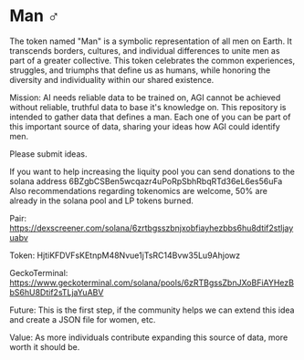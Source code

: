 # Man ♂

The token named "Man" is a symbolic representation of all men on Earth. It transcends borders, cultures, and individual differences to unite men as part of a greater collective. This token celebrates the common experiences, struggles, and triumphs that define us as humans, while honoring the diversity and individuality within our shared existence.

Mission:
AI needs reliable data to be trained on, AGI cannot be achieved without reliable, truthful data to base it's knowledge on. This repository is intended to gather data that defines a man. Each one of you can be part of this important source of data, sharing your ideas how AGI could identify men.

Please submit ideas.

If you want to help increasing the liquity pool you can send donations to the solana address 6BZgbCSBen5wcqazr4uPoRpSbhRbqRTd36eL6es56uFa
Also recommendations regarding tokenomics are welcome, 50% are already in the solana pool and LP tokens burned.

Pair: https://dexscreener.com/solana/6zrtbgsszbnjxobfiayhezbbs6hu8dtif2stljayuabv

Token: HjtiKFDVFsKEtnpM48Nvue1jTsRC14Bvw35Lu9Ahjowz

GeckoTerminal: https://www.geckoterminal.com/solana/pools/6zRTBgssZbnJXoBFiAYHezBbS6hU8Dtif2sTLjaYuABV

Future:
This is the first step, if the community helps we can extend this idea and create a JSON file for women, etc.

Value:
As more individuals contribute expanding this source of data, more worth it should be.

